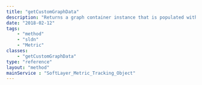 ```yaml
---
title: "getCustomGraphData"
description: "Returns a graph container instance that is populated with metric data for the tracking object. "
date: "2018-02-12"
tags:
    - "method"
    - "sldn"
    - "Metric"
classes:
    - "getCustomGraphData"
type: "reference"
layout: "method"
mainService : "SoftLayer_Metric_Tracking_Object"
---
```

